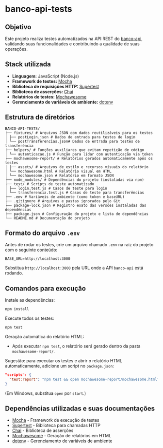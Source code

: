 # banco-api-tests

## Objetivo

Este projeto realiza testes automatizados na API REST do [banco-api](https://github.com/juliodelimas/banco-api), validando suas funcionalidades e contribuindo a qualidade de suas operações.

## Stack utilizada

- **Linguagem:** JavaScript (Node.js)
- **Framework de testes:** [Mocha](https://mochajs.org/)
- **Biblioteca de requisições HTTP:** [Supertest](https://github.com/ladjs/supertest)
- **Biblioteca de asserções:** [Chai](https://www.chaijs.com/)
- **Relatórios de testes:** [Mochawesome](https://github.com/adamgruber/mochawesome)
- **Gerenciamento de variáveis de ambiente:** [dotenv](https://github.com/motdotla/dotenv)

## Estrutura de diretórios

```
BANCO-API-TESTS/
├── fixtures/ # Arquivos JSON com dados reutilizáveis para os testes
│ ├── postLogin.json # Dados de entrada para testes de login
│ └── postTransferencias.json# Dados de entrada para testes de transferência
├── helpers/ # Funções auxiliares que evitam repetição de código
│ └── autenticacao.js # Função para lidar com autenticação via token
├── mochawesome-report/ # Relatórios gerados automaticamente após os testes
│ ├── assets/ # Arquivos de estilo e recursos visuais do relatório
│ └── mochawesome.html # Relatório visual em HTML
│ └── mochawesome.json # Relatório em formato JSON
├── node_modules/ # Dependências do projeto (instaladas via npm)
├── test/ # Scripts de teste automatizado
│ ├── login.test.js # Casos de teste para login
│ └── transferencia.test.js # Casos de teste para transferências
├── .env # Variáveis de ambiente (como token e baseURL)
├── .gitignore # Arquivos e pastas ignorados pelo Git
├── package-lock.json # Registro exato das versões instaladas das dependências
├── package.json # Configuração do projeto e lista de dependências
└── README.md # Documentação do projeto
```

## Formato do arquivo `.env`

Antes de rodar os testes, crie um arquivo chamado `.env` na raiz do projeto com o seguinte conteúdo:

```
BASE_URL=http://localhost:3000
```

Substitua `http://localhost:3000` pela URL onde a API `banco-api` está rodando.

## Comandos para execução

Instale as dependências:

```bash
npm install
```

Execute todos os testes:

```bash
npm test
```

Geração automática do relatório HTML:

- Após executar `npm test`, o relatório será gerado dentro da pasta `mochawesome-report/`.

Sugestão: para executar os testes e abrir o relatório HTML automaticamente, adicione um script no `package.json`:

```json
"scripts": {
  "test:report": "npm test && open mochawesome-report/mochawesome.html"
}
```

(Em Windows, substitua `open` por `start`.)

## Dependências utilizadas e suas documentações

- [Mocha](https://mochajs.org/) - Framework de execução de testes
- [Supertest](https://github.com/ladjs/supertest) - Biblioteca para chamadas HTTP
- [Chai](https://www.chaijs.com/) - Biblioteca de asserções
- [Mochawesome](https://github.com/adamgruber/mochawesome) - Geração de relatórios em HTML
- [dotenv](https://github.com/motdotla/dotenv) - Gerenciamento de variáveis de ambiente
